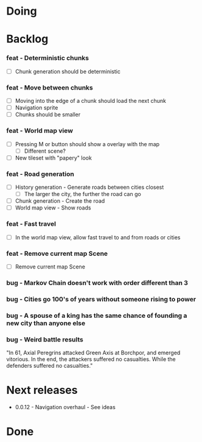 # Doing


# Backlog

### feat - Deterministic chunks
- [ ] Chunk generation should be deterministic
### feat - Move between chunks
- [ ] Moving into the edge of a chunk should load the next chunk
- [ ] Navigation sprite
- [ ] Chunks should be smaller
### feat - World map view
- [ ] Pressing M or button should show a overlay with the map
	- [ ] Different scene?
- [ ] New tileset with "papery" look
### feat - Road generation
- [ ] History generation - Generate roads between cities closest
	- [ ] The larger the city, the further the road can go
- [ ] Chunk generation - Create the road
- [ ] World map view - Show roads
### feat - Fast travel
- [ ] In the world map view, allow fast travel to and from roads or cities
### feat - Remove current map Scene
- [ ] Remove current map Scene
### bug - Markov Chain doesn't work with order different than 3

### bug - Cities go 100's of years without someone rising to power

### bug - A spouse of a king has the same chance of founding a new city than anyone else

### bug - Weird battle results

"In 61, Axial Peregrins attacked Green Axis at Borchpor, and emerged vitorious.
In the end, the attackers suffered no casualties. While the defenders suffered no casualties."

# Next releases

- 0.0.12 - Navigation overhaul - See ideas
# Done
